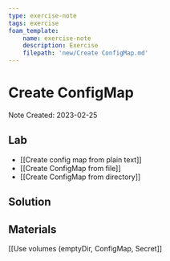 ```yaml
---
type: exercise-note
tags: exercise
foam_template:
    name: exercise-note
    description: Exercise
    filepath: 'new/Create ConfigMap.md'
---
```

# Create ConfigMap
Note Created: 2023-02-25

## Lab 

  - [[Create config map from plain text]]
  - [[Create ConfigMap from file]]
  - [[Create ConfigMap from directory]]

## Solution

## Materials
[[Use volumes (emptyDir, ConfigMap, Secret]]